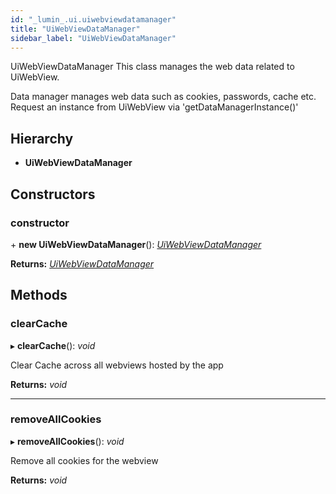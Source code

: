 ```yaml
---
id: "_lumin_.ui.uiwebviewdatamanager"
title: "UiWebViewDataManager"
sidebar_label: "UiWebViewDataManager"
---
```


UiWebViewDataManager This class manages the web data related to UiWebView.

Data manager manages web data such as cookies, passwords, cache etc.
Request an instance from UiWebView via 'getDataManagerInstance()'

## Hierarchy

* **UiWebViewDataManager**

## Constructors

###  constructor

\+ **new UiWebViewDataManager**(): *[UiWebViewDataManager](_lumin_.ui.uiwebviewdatamanager.md)*

**Returns:** *[UiWebViewDataManager](_lumin_.ui.uiwebviewdatamanager.md)*

## Methods

###  clearCache

▸ **clearCache**(): *void*

Clear Cache across all webviews hosted
by the app

**Returns:** *void*

___

###  removeAllCookies

▸ **removeAllCookies**(): *void*

Remove all cookies for the webview

**Returns:** *void*
